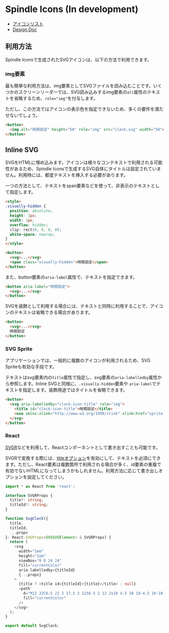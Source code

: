 # Spindle Icons (In development)

- [アイコンリスト](icons.md)
- [Design Doc](design-doc.md)

## 利用方法
Spindle Iconsで生成されたSVGアイコンは、以下の方法で利用できます。

### img要素
最も簡単な利用方法は、img要素としてSVGファイルを読み込むことです。いくつかのスクリーンリーダーでは、SVG読み込みするimg要素の`alt`属性のテキストを省略するため、`role="img"`を付与します。

ただし、この方法ではアイコンの表示色を指定できないため、多くの要件を満たせないでしょう。

```html
<button>
  <img alt="時間設定" height="50" role="img" src="clock.svg" width="50">
</button>
```

## Inline SVG

SVGをHTMLに埋め込みます。アイコンは様々なコンテキストで利用される可能性があるため、Spindle Iconsで生成するSVG自体にタイトルは設定されていません。利用時には、都度テキストを挿入する必要があります。

一つの方法として、テキストをspan要素などを使って、非表示のテキストとして指定します。

```html
<style>
.visually-hidden {
  position: absolute;
  height: 1px;
  width: 1px;
  overflow: hidden;
  clip: rect(0, 0, 0, 0);
  white-space: nowrap;
}
</style>

<button>
  <svg>...</svg>
  <span class="visually-hidden">時間設定</span>
</button>
```

また、button要素の`aria-label`属性で、テキストを指定できます。

```html
<button aria-label="時間設定">
  <svg>...</svg>
</button>
```

SVGを装飾として利用する場合には、テキストと同時に利用することで、アイコンのテキストは省略できる場合があります。

```html
<button>
  <svg>...</svg>
  時間設定
</button>
```

### SVG Sprite

アプリケーションでは、一般的に複数のアイコンが利用されるため、SVG Spriteも有効な手段です。

テキストはsvg要素内の`title`属性で指定し、svg要素の`aria-labelledby`属性から参照します。Inline SVGと同様に、`.visually-hidden`要素や `aria-label`でテキストを指定します。装飾用途ではタイトルを省略できます。

```html
<button>
  <svg aria-labelledby="clock-icon-title" role="img">
    <title id="clock-icon-title">時間設定</title>
    <use xmlns:xlink="http://www.w3.org/1999/xlink" xlink:href="sprite.svg#clock"></use>
  </svg>
</button>
```

### React

[SVGR](https://github.com/gregberge/svgr)などを利用して、Reactコンポーネントとして書き出すことも可能です。

SVGRで変換する際には、[titleオプション](https://react-svgr.com/docs/options/#title)を有効にして、テキストを必須にできます。ただし、React要素は複数箇所で利用される場合が多く、id要素の重複で有効でないHTMLになってしまうかもしれません。利用方法に応じて書き出しオプションを設定してください。

```TypeScript
import * as React from 'react';

interface SVGRProps {
  title?: string;
  titleId?: string;
}

function SvgClock({
  title,
  titleId,
  ...props
}: React.SVGProps<SVGSVGElement> & SVGRProps) {
  return (
    <svg
      width="1em"
      height="1em"
      viewBox="0 0 24 24"
      fill="currentColor"
      aria-labelledby={titleId}
      {...props}
    >
      {title ? <title id={titleId}>{title}</title> : null}
      <path
        d="M12 22C6.5 22 2 17.5 2 12S6.5 2 12 2s10 4.5 10 10-4.5 10-10 10zm0-18c-4.4 0-8 3.6-8 8s3.6 8 8 8 8-3.6 8-8-3.6-8-8-8zm6 8c0-.6-.4-1-1-1h-4V7c0-.6-.4-1-1-1s-1 .4-1 1v4c0 1.1.9 2 2 2h4c.6 0 1-.4 1-1z"
        fill="currentColor"
      />
    </svg>
  );
}

export default SvgClock;
```
